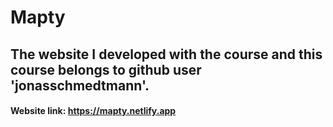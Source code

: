 # Mapty

## The website I developed with the course and this course belongs to github user 'jonasschmedtmann'.

#### Website link: https://mapty.netlify.app
